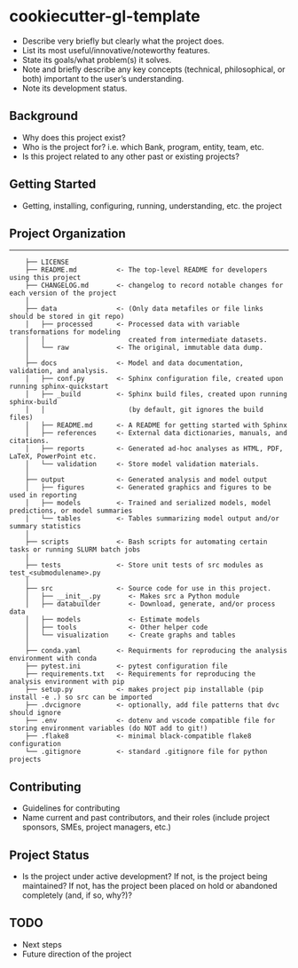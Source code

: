 # cookiecutter-gl-template

- Describe very briefly but clearly what the project does.
- List its most useful/innovative/noteworthy features.
- State its goals/what problem(s) it solves.
- Note and briefly describe any key concepts (technical, philosophical, or both) important to the user’s understanding.
- Note its development status.

## Background

- Why does this project exist?
- Who is the project for? i.e. which Bank, program, entity, team, etc.
- Is this project related to any other past or existing projects?

## Getting Started

- Getting, installing, configuring, running, understanding, etc. the project


## Project Organization
--------------------

``` .
    ├── LICENSE
    ├── README.md          <- The top-level README for developers using this project
    ├── CHANGELOG.md       <- changelog to record notable changes for each version of the project
    │
    ├── data               <- (Only data metafiles or file links should be stored in git repo)
    │   ├── processed      <- Processed data with variable transformations for modeling
    │   │                     created from intermediate datasets.
    │   └── raw            <- The original, immutable data dump.
    │
    ├── docs               <- Model and data documentation, validation, and analysis.
    │   ├── conf.py        <- Sphinx configuration file, created upon running sphinx-quickstart
    │   ├── _build         <- Sphinx build files, created upon running sphinx-build 
    │   │                     (by default, git ignores the build files)
    │   ├── README.md      <- A README for getting started with Sphinx
    │   ├── references     <- External data dictionaries, manuals, and citations.
    │   ├── reports        <- Generated ad-hoc analyses as HTML, PDF, LaTeX, PowerPoint etc.
    │   └── validation     <- Store model validation materials.
    │
    ├── output             <- Generated analysis and model output
    │   ├── figures        <- Generated graphics and figures to be used in reporting
    │   ├── models         <- Trained and serialized models, model predictions, or model summaries
    │   └── tables         <- Tables summarizing model output and/or summary statistics
    │
    ├── scripts            <- Bash scripts for automating certain tasks or running SLURM batch jobs
    │
    ├── tests              <- Store unit tests of src modules as test_<submodulename>.py
    │
    ├── src                <- Source code for use in this project.
    │   ├── __init__.py       <- Makes src a Python module
    │   ├── databuilder       <- Download, generate, and/or process data
    │   ├── models            <- Estimate models
    │   ├── tools             <- Other helper code
    │   └── visualization     <- Create graphs and tables
    │
    ├── conda.yaml         <- Requirments for reproducing the analysis environment with conda
    ├── pytest.ini         <- pytest configuration file
    ├── requirements.txt   <- Requirements for reproducing the analysis environment with pip
    ├── setup.py           <- makes project pip installable (pip install -e .) so src can be imported
    ├── .dvcignore         <- optionally, add file patterns that dvc should ignore
    ├── .env               <- dotenv and vscode compatible file for storing environment variables (do NOT add to git!)
    ├── .flake8            <- minimal black-compatible flake8 configuration
    └── .gitignore         <- standard .gitignore file for python projects
```


## Contributing

- Guidelines for contributing 
- Name current and past contributors, and their roles (include project sponsors, SMEs, project managers, etc.)

## Project Status

- Is the project under active development? If not, is the project being maintained? If not, has the project been placed on hold or abandoned completely
  (and, if so, why?)?

## TODO

- Next steps
- Future direction of the project
